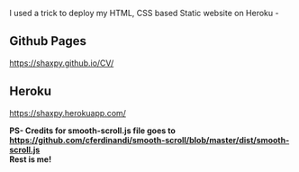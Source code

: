I used a trick to deploy my HTML, CSS based Static website on Heroku -
## Github Pages
https://shaxpy.github.io/CV/
## Heroku 
https://shaxpy.herokuapp.com/

**PS- Credits for smooth-scroll.js file goes to https://github.com/cferdinandi/smooth-scroll/blob/master/dist/smooth-scroll.js \
Rest is me!**
